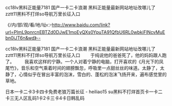 cc18lv黑料正能量7181
国产一卡二卡浪潮
黑料正能量最新网站地址改哪儿了
zztt11黑料不打烊so导航万里长征入口


《/内/部/观/看/地/址👉http://www.baidu.com/link?url=PImL9pnrcnEBTZd0DJwE1moEyQXs0YpuTA91QfbU6RL0wbkiFlNcvMuEbn0iJT6n&wd》--

cc18lv黑料正能量7181
国产一卡二卡浪潮
黑料正能量最新网站地址改哪儿了
zztt11黑料不打烊so导航万里长征入口
　　于纯说他的爸爸死了，他的妈妈跟人跑了。
　　我喜欢这样的宁静。一个人对着宁静的电脑，打开喜欢的《月光下的凤尾竹》，音乐和空气乘着时间的翅膀飘忽，呼吸里一点甜丝丝的味道。太静了，太静了，心情似乎在冒出丰富的泡沫，雪白的、蓬松的泡沫飞扬开来，遍布感觉里的草地。





日本一卡二卡3卡四卡免费老狼万篇长征 - heiliao15 su黑料不打烊首页卡一卡二卡三无人区乱码1卡2卡三卡4卡日韩乱码
